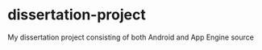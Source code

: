 dissertation-project
====================

My dissertation project consisting of both Android and App Engine source
